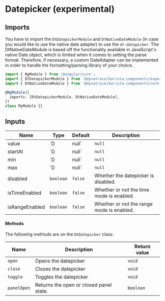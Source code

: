 # Datepicker (experimental)

## Imports

You have to import the `DtDatepickerModule` and `DtNativeDateModule` (in case
you would like to use the native date adapter) to use the `dt-datepicker`. The
DtNativeDateModule is based off the functionality available in JavaScript's
native Date object, which is limited when it comes to setting the parse format.
Therefore, if necessary, a custom DateAdapter can be implemented in order to
handle the formatting/parsing library of your choice.

```typescript
import { NgModule } from '@angular/core';
import { DtDatepickerModule } from '@dynatrace/barista-components/experimental/datepicker';
import { DtNativeDateModule } from '@dynatrace/barista-components/core';

@NgModule({
  imports: [DtDatepickerModule, DtNativeDateModule],
})
class MyModule {}
```

## Inputs

| Name           | Type      | Default | Description                               |
| -------------- | --------- | ------- | ----------------------------------------- |
| value          | `D        | null`   | `null`                                    | The selected date. |
| startAt        | `D        | null`   | `null`                                    | The date to open the calendar to initially. Is ignored if `selected` is set. Defaults to today's date internally for display only. |
| min            | `D        | null`   | `null`                                    | The minimum valid date. |
| max            | `D        | null`   | `null`                                    | The maximum valid date. |
| disabled       | `boolean` | `false` | Whether the datepicker is disabled.       |
| isTimeEnabled  | `boolean` | `false` | Whether or not the time mode is enabled.  |
| isRangeEnabled | `boolean` | `false` | Whether or not the range mode is enabled. |

#### Methods

The following methods are on the `DtDatepicker` class:

| Name        | Description                             | Return value |
| ----------- | --------------------------------------- | ------------ |
| `open`      | Opens the datepicker                    | `void`       |
| `close`     | Closes the datepicker                   | `void`       |
| `toggle`    | Toggles the datepicker                  | `void`       |
| `panelOpen` | Returns the open or closed panel state. | `boolean`    |
